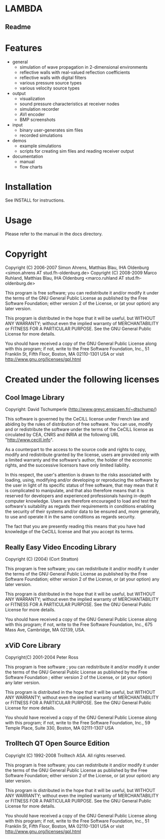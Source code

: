 

LAMBDA
======

Readme
------

Features
========

* general
  - simulation of wave propagation in 2-dimensional environments
  - reflective walls with real-valued reflection coefficients
  - reflective walls with digital filters
  - various pressure source types
  - various velocity source types
* output
  - visualization
  - sound pressure characteristics at receiver nodes
  - simulation recorder
  - AVI encoder
  - BMP screenshots
* input
  - binary user-generates sim files
  - recorded simulations
* demos
  - example simulations
  - scripts for creating sim files and reading receiver output
* documentation
  - manual
  - flow charts


Installation
============

See INSTALL for instructions.


Usage
=====

Please refer to the manual in the docs directory.


Copyright
=========

Copyright (C) 2006-2007 Simon Ahrens, Matthias Blau, IHA Oldenburg
			<simon.ahrens AT stud.fh-oldenburg.de>
Copyright (C) 2008-2009 Marco Ruhland, Matthias Blau, IHA Oldenburg
                        <marco.ruhland AT stud.fh-oldenburg.de>

This program is free software; you can redistribute it and/or modify
it under the terms of the GNU General Public License as published by
the Free Software Foundation; either version 2 of the License, or
(at your option) any later version.

This program is distributed in the hope that it will be useful,
but WITHOUT ANY WARRANTY; without even the implied warranty of
MERCHANTABILITY or FITNESS FOR A PARTICULAR PURPOSE.  See the
GNU General Public License for more details.

You should have received a copy of the GNU General Public License
along with this program; if not, write to the Free Software
Foundation, Inc., 51 Franklin St, Fifth Floor, Boston, MA  02110-1301  USA
or visit http://www.gnu.org/licenses/gpl.html


Created under the following licenses
====================================

Cool Image Library 
------------------

Copyright: David Tschumperle
                (http://www.greyc.ensicaen.fr/~dtschump/)

This software is governed by the CeCILL license under French law and abiding 
by the rules of distribution of free software. You can use, modify and or 
redistribute the software under the terms of the CeCILL license as circulated 
by CEA, CNRS and INRIA at the following URL "http://www.cecill.info".

As a counterpart to the access to the source code and rights to copy, modify 
and redistribute granted by the license, users are provided only with a limited 
warranty and the software's author, the holder of the economic rights, and the 
successive licensors have only limited liability.

In this respect, the user's attention is drawn to the risks associated with 
loading, using, modifying and/or developing or reproducing the software by the 
user in light of its specific status of free software, that may mean that it is 
complicated to manipulate, and that also therefore means that it is reserved for 
developers and experienced professionals having in-depth computer knowledge. Users 
are therefore encouraged to load and test the software's suitability as regards their 
requirements in conditions enabling the security of their systems and/or data to be 
ensured and, more generally, to use and operate it in the same conditions as regards 
security.

The fact that you are presently reading this means that you have had knowledge of the 
CeCILL license and that you accept its terms.


Really Easy Video Encoding Library
----------------------------------

Copyright (C) (2004) (Cort Stratton) <cort AT cortstratton dot org>

This program is free software; you can redistribute it and/or modify it under the 
terms of the GNU General Public License as published by the Free Software Foundation; 
either version 2 of the License, or (at your option) any later version.

This program is distributed in the hope that it will be useful, but WITHOUT ANY WARRANTY; 
without even the implied warranty of MERCHANTABILITY or FITNESS FOR A PARTICULAR PURPOSE. 
See the GNU General Public License for more details.

You should have received a copy of the GNU General Public License along with this program; 
if not, write to the Free Software Foundation, Inc., 675 Mass Ave, Cambridge, MA 02139, USA. 


xViD Core Library
-----------------

Copyright(C) 2001-2004 Peter Ross <pross AT xvid.org>

This program is free software ; you can redistribute it and/or modify it under the terms 
of the GNU General Public License as published by the Free Software Foundation ; 
either version 2 of the License, or (at your option) any later version.

This program is distributed in the hope that it will be useful, but WITHOUT ANY WARRANTY; 
without even the implied warranty of MERCHANTABILITY or FITNESS FOR A PARTICULAR PURPOSE. 
See the GNU General Public License for more details.

You should have received a copy of the GNU General Public License along with this program; 
if not, write to the Free Software Foundation, Inc., 59 Temple Place, Suite 330, Boston, MA 02111-1307 USA


Trolltech QT Open Source Edition
--------------------------------

Copyright (C) 1992-2008 Trolltech ASA. All rights reserved.

This program is free software; you can redistribute it and/or modify
it under the terms of the GNU General Public License as published by
the Free Software Foundation; either version 2 of the License, or
(at your option) any later version.

This program is distributed in the hope that it will be useful,
but WITHOUT ANY WARRANTY; without even the implied warranty of
MERCHANTABILITY or FITNESS FOR A PARTICULAR PURPOSE.  See the
GNU General Public License for more details.

You should have received a copy of the GNU General Public License
along with this program; if not, write to the Free Software
Foundation, Inc., 51 Franklin St, Fifth Floor, Boston, MA  02110-1301  USA
or visit http://www.gnu.org/licenses/gpl.html
